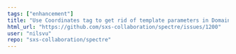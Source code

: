 ```yaml
---
tags: ["enhancement"]
title: "Use Coordinates tag to get rid of template parameters in Domain tags"
html_url: "https://github.com/sxs-collaboration/spectre/issues/1200"
user: "nilsvu"
repo: "sxs-collaboration/spectre"
---
```


